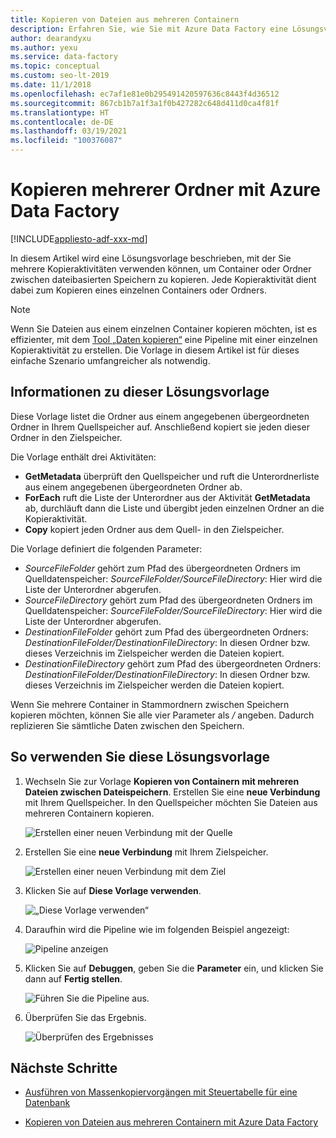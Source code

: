 ```yaml
---
title: Kopieren von Dateien aus mehreren Containern
description: Erfahren Sie, wie Sie mit Azure Data Factory eine Lösungsvorlage verwenden, um Dateien aus mehreren Containern zu kopieren.
author: dearandyxu
ms.author: yexu
ms.service: data-factory
ms.topic: conceptual
ms.custom: seo-lt-2019
ms.date: 11/1/2018
ms.openlocfilehash: ec7af1e81e0b295491420597636c8443f4d36512
ms.sourcegitcommit: 867cb1b7a1f3a1f0b427282c648d411d0ca4f81f
ms.translationtype: HT
ms.contentlocale: de-DE
ms.lasthandoff: 03/19/2021
ms.locfileid: "100376087"
---
```

# <a name="copy-multiple-folders-with-azure-data-factory"></a>Kopieren mehrerer Ordner mit Azure Data Factory

[!INCLUDE[appliesto-adf-xxx-md](includes/appliesto-adf-xxx-md.md)]

In diesem Artikel wird eine Lösungsvorlage beschrieben, mit der Sie mehrere Kopieraktivitäten verwenden können, um Container oder Ordner zwischen dateibasierten Speichern zu kopieren. Jede Kopieraktivität dient dabei zum Kopieren eines einzelnen Containers oder Ordners. 

> [!NOTE]
> Wenn Sie Dateien aus einem einzelnen Container kopieren möchten, ist es effizienter, mit dem [Tool „Daten kopieren“](copy-data-tool.md) eine Pipeline mit einer einzelnen Kopieraktivität zu erstellen. Die Vorlage in diesem Artikel ist für dieses einfache Szenario umfangreicher als notwendig.

## <a name="about-this-solution-template"></a>Informationen zu dieser Lösungsvorlage

Diese Vorlage listet die Ordner aus einem angegebenen übergeordneten Ordner in Ihrem Quellspeicher auf. Anschließend kopiert sie jeden dieser Ordner in den Zielspeicher.

Die Vorlage enthält drei Aktivitäten:
- **GetMetadata** überprüft den Quellspeicher und ruft die Unterordnerliste aus einem angegebenen übergeordneten Ordner ab.
- **ForEach** ruft die Liste der Unterordner aus der Aktivität **GetMetadata** ab, durchläuft dann die Liste und übergibt jeden einzelnen Ordner an die Kopieraktivität.
- **Copy** kopiert jeden Ordner aus dem Quell- in den Zielspeicher.

Die Vorlage definiert die folgenden Parameter:
- *SourceFileFolder* gehört zum Pfad des übergeordneten Ordners im Quelldatenspeicher: *SourceFileFolder/SourceFileDirectory*: Hier wird die Liste der Unterordner abgerufen. 
- *SourceFileDirectory* gehört zum Pfad des übergeordneten Ordners im Quelldatenspeicher: *SourceFileFolder/SourceFileDirectory*: Hier wird die Liste der Unterordner abgerufen. 
- *DestinationFileFolder* gehört zum Pfad des übergeordneten Ordners: *DestinationFileFolder/DestinationFileDirectory*: In diesen Ordner bzw. dieses Verzeichnis im Zielspeicher werden die Dateien kopiert. 
- *DestinationFileDirectory* gehört zum Pfad des übergeordneten Ordners: *DestinationFileFolder/DestinationFileDirectory*: In diesen Ordner bzw. dieses Verzeichnis im Zielspeicher werden die Dateien kopiert. 

Wenn Sie mehrere Container in Stammordnern zwischen Speichern kopieren möchten, können Sie alle vier Parameter als */* angeben. Dadurch replizieren Sie sämtliche Daten zwischen den Speichern.

## <a name="how-to-use-this-solution-template"></a>So verwenden Sie diese Lösungsvorlage

1. Wechseln Sie zur Vorlage **Kopieren von Containern mit mehreren Dateien zwischen Dateispeichern**. Erstellen Sie eine **neue Verbindung** mit Ihrem Quellspeicher. In den Quellspeicher möchten Sie Dateien aus mehreren Containern kopieren.

    ![Erstellen einer neuen Verbindung mit der Quelle](media/solution-template-copy-files-multiple-containers/copy-files-multiple-containers-image1.png)

2. Erstellen Sie eine **neue Verbindung** mit Ihrem Zielspeicher.

    ![Erstellen einer neuen Verbindung mit dem Ziel](media/solution-template-copy-files-multiple-containers/copy-files-multiple-containers-image2.png)

3. Klicken Sie auf **Diese Vorlage verwenden**.

    ![„Diese Vorlage verwenden“](media/solution-template-copy-files-multiple-containers/copy-files-multiple-containers-image3.png)
    
4. Daraufhin wird die Pipeline wie im folgenden Beispiel angezeigt:

    ![Pipeline anzeigen](media/solution-template-copy-files-multiple-containers/copy-files-multiple-containers-image4.png)

5. Klicken Sie auf **Debuggen**, geben Sie die **Parameter** ein, und klicken Sie dann auf **Fertig stellen**.

    ![Führen Sie die Pipeline aus.](media/solution-template-copy-files-multiple-containers/copy-files-multiple-containers-image5.png)

6. Überprüfen Sie das Ergebnis.

    ![Überprüfen des Ergebnisses](media/solution-template-copy-files-multiple-containers/copy-files-multiple-containers-image6.png)

## <a name="next-steps"></a>Nächste Schritte

- [Ausführen von Massenkopiervorgängen mit Steuertabelle für eine Datenbank](solution-template-bulk-copy-with-control-table.md)

- [Kopieren von Dateien aus mehreren Containern mit Azure Data Factory](solution-template-copy-files-multiple-containers.md)
